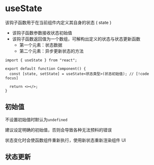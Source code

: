 # useState

该钩子函数用于在当前组件内定义其自身的状态 ( state )

- 该钩子函数参数接收状态初始值
- 该钩子函数返回值为一个数组，可解构出定义的状态与状态更新函数
  - 第一个元素：状态数据
  - 第二个元素：异步更新状态的方法

```tsx
import { useState } from "react";

export default function Component() {
  const [state, setState] = useState<状态类型>(状态初始值); // [!code focus]

  return <></>;
}
```

## 初始值

不设置初始值时默认为`undefined`

建议设定明确的初始值，否则会导致各种无法预料的错误

状态变化时会使函数组件重新执行，使用新状态重新渲染组件 UI

## 状态更新
